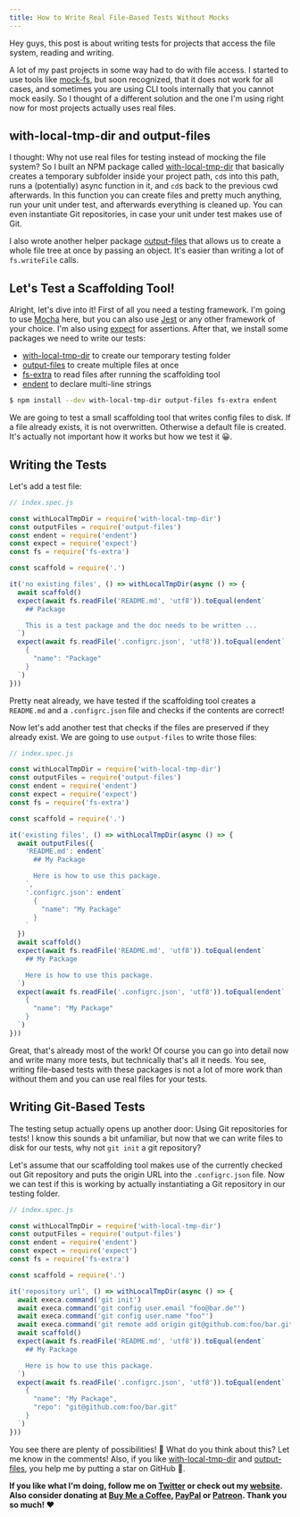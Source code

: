 ```yaml
---
title: How to Write Real File-Based Tests Without Mocks
---
```


Hey guys, this post is about writing tests for projects that access the file system, reading and writing.

A lot of my past projects in some way had to do with file access. I started to use tools like [mock-fs](https://github.com/tschaub/mock-fs), but soon recognized, that it does not work for all cases, and sometimes you are using CLI tools internally that you cannot mock easily. So I thought of a different solution and the one I'm using right now for most projects actually uses real files.

## with-local-tmp-dir and output-files

I thought: Why not use real files for testing instead of mocking the file system? So I built an NPM package called [with-local-tmp-dir](https://github.com/dword-design/with-local-tmp-dir) that basically creates a temporary subfolder inside your project path, `cd`s into this path, runs a (potentially) async function in it, and `cd`s back to the previous cwd afterwards. In this function you can create files and pretty much anything, run your unit under test, and afterwards everything is cleaned up. You can even instantiate Git repositories, in case your unit under test makes use of Git.

I also wrote another helper package [output-files](https://github.com/dword-design/output-files) that allows us to create a whole file tree at once by passing an object. It's easier than writing a lot of `fs.writeFile` calls.

## Let's Test a Scaffolding Tool!

Alright, let's dive into it! First of all you need a testing framework. I'm going to use [Mocha](https://github.com/mochajs/mocha) here, but you can also use [Jest](https://github.com/facebook/jest) or any other framework of your choice. I'm also using [expect](https://github.com/mjackson/expect) for assertions. After that, we install some packages we need to write our tests:

* [with-local-tmp-dir](https://github.com/dword-design/with-local-tmp-dir) to create our temporary testing folder
* [output-files](https://github.com/dword-design/output-files) to create multiple files at once
* [fs-extra](https://github.com/jprichardson/node-fs-extra) to read files after running the scaffolding tool
* [endent](https://github.com/zhouhanseng/endent) to declare multi-line strings

```bash
$ npm install --dev with-local-tmp-dir output-files fs-extra endent
```

We are going to test a small scaffolding tool that writes config files to disk. If a file already exists, it is not overwritten. Otherwise a default file is created. It's actually not important how it works but how we test it 😀.

## Writing the Tests

Let's add a test file:

```js
// index.spec.js

const withLocalTmpDir = require('with-local-tmp-dir')
const outputFiles = require('output-files')
const endent = require('endent')
const expect = require('expect')
const fs = require('fs-extra')

const scaffold = require('.')

it('no existing files', () => withLocalTmpDir(async () => {
  await scaffold()
  expect(await fs.readFile('README.md', 'utf8')).toEqual(endent`
    ## Package

    This is a test package and the doc needs to be written ...
  `)
  expect(await fs.readFile('.configrc.json', 'utf8')).toEqual(endent`
    {
      "name": "Package"
    }
  `)
}))
```

Pretty neat already, we have tested if the scaffolding tool creates a `README.md` and a `.configrc.json` file and checks if the contents are correct!

Now let's add another test that checks if the files are preserved if they already exist. We are going to use `output-files` to write those files:

```js
// index.spec.js

const withLocalTmpDir = require('with-local-tmp-dir')
const outputFiles = require('output-files')
const endent = require('endent')
const expect = require('expect')
const fs = require('fs-extra')

const scaffold = require('.')

it('existing files', () => withLocalTmpDir(async () => {
  await outputFiles({
    'README.md': endent`
      ## My Package

      Here is how to use this package.
    `,
    '.configrc.json': endent`
      {
        "name": "My Package"
      }
    `
  })
  await scaffold()
  expect(await fs.readFile('README.md', 'utf8')).toEqual(endent`
    ## My Package

    Here is how to use this package.
  `)
  expect(await fs.readFile('.configrc.json', 'utf8')).toEqual(endent`
    {
      "name": "My Package"
    }
  `)
}))
```

Great, that's already most of the work! Of course you can go into detail now and write many more tests, but technically that's all it needs. You see, writing file-based tests with these packages is not a lot of more work than without them and you can use real files for your tests.

## Writing Git-Based Tests

The testing setup actually opens up another door: Using Git repositories for tests! I know this sounds a bit unfamiliar, but now that we can write files to disk for our tests, why not `git init` a git repository?

Let's assume that our scaffolding tool makes use of the currently checked out Git repository and puts the origin URL into the `.configrc.json` file. Now we can test if this is working by actually instantiating a Git repository in our testing folder.

```js
// index.spec.js

const withLocalTmpDir = require('with-local-tmp-dir')
const outputFiles = require('output-files')
const endent = require('endent')
const expect = require('expect')
const fs = require('fs-extra')

const scaffold = require('.')

it('repository url', () => withLocalTmpDir(async () => {
  await execa.command('git init')
  await execa.command('git config user.email "foo@bar.de"')
  await execa.command('git config user.name "foo"')
  await execa.command('git remote add origin git@github.com:foo/bar.git')
  await scaffold()
  expect(await fs.readFile('README.md', 'utf8')).toEqual(endent`
    ## My Package

    Here is how to use this package.
  `)
  expect(await fs.readFile('.configrc.json', 'utf8')).toEqual(endent`
    {
      "name": "My Package",
      "repo": "git@github.com:foo/bar.git"
    }
  `)
}))
```

You see there are plenty of possibilities! 🥳 What do you think about this? Let me know in the comments! Also, if you like [with-local-tmp-dir](https://github.com/dword-design/with-local-tmp-dir) and [output-files](https://github.com/dword-design/output-files), you help me by putting a star on GitHub 🌟.

**If you like what I'm doing, follow me on [Twitter](https://twitter.com/DwordDesign) or check out my [website](https://dword-design.de). Also consider donating at [Buy Me a Coffee](https://www.buymeacoffee.com/dword), [PayPal](https://www.paypal.com/paypalme/SebastianLandwehr) or [Patreon](https://www.patreon.com/dworddesign). Thank you so much! ❤️**